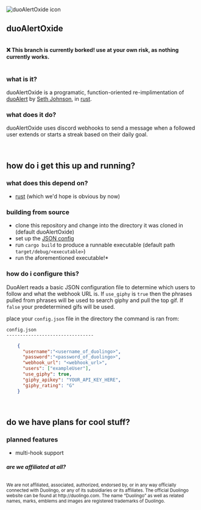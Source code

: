 ![duoAlertOxide icon](https://cdn.discordapp.com/attachments/722708774967574618/841409538594570250/g1527.svg.png)

## duoAlertOxide
<br /><b>:x: This branch is currently borked! use at your own risk, as nothing currently works.</b><br /><br />

### what is it?
duoAlertOxide is a programatic, function-oriented re-implimentation of [duoAlert](https://github.com/Seth-Johnson/duoAlert) by [Seth Johnson](https://gihtub.com/Seth-Johnson), in [rust](https://github.com/rust-lang/rust).

### what does it do?
duoAlertOxide uses discord webhooks to send a message when a followed user extends or starts a streak based on their daily goal.

<p>&nbsp;</p>

## how do i get this up and running?

### what does this depend on?
- [rust](https://github.com/rust-lang/rust) (which we'd hope is obvious by now)

### building from source
- clone this repository and change into the directory it was cloned in (default duoAlertOxide)
- set up the [JSON config](#how-do-i-configure-this)
- run `cargo build` to produce a runnable executable (default path `target/debug/<executable>`)
- run the aforementioned executable!*

### how do i configure this?

DuoAlert reads a basic JSON configuration file to determine which users to follow and what the webhook URL is.  If `use_giphy` is `true` then the phrases pulled from phrases will be used to search giphy and pull the top gif. If `false` your predetermined gifs will be used.

place your `config.json` file in the directory the command is ran from:
```
config.json
--------------------------------
```

```json
	{
	  "username":"<username_of_duolingo>",
  	  "password":"<password_of_duolingo>",
	  "webhook_url": "<webhook_url>",
	  "users": ["exampleUser"],
	  "use_giphy": true,
	  "giphy_apikey": "YOUR_API_KEY_HERE",
	  "giphy_rating": "G"
	}
```
<p>&nbsp;</p>

## do we have plans for cool stuff?
### planned features
- multi-hook support
<h6><b><i>are we affiliated at all?</i></b></h6>
<sub>
We are not affiliated, associated, authorized, endorsed by, or in any way officially connected with Duolingo, or any of its subsidiaries or its affiliates. The official Duolingo website can be found at http://duolingo.com. The name “Duolingo” as well as related names, marks, emblems and images are registered trademarks of Duolingo.
</sub>